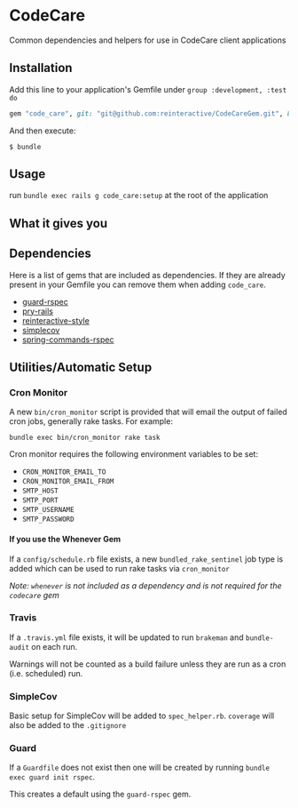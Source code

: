 # CodeCare

Common dependencies and helpers for use in CodeCare client applications

## Installation

Add this line to your application's Gemfile under `group :development, :test do`
```ruby
gem "code_care", git: "git@github.com:reinteractive/CodeCareGem.git", branch: "master"
```

And then execute:

    $ bundle

## Usage

run `bundle exec rails g code_care:setup` at the root of the application

## What it gives you

## Dependencies

Here is a list of gems that are included as dependencies. If they are already present in your Gemfile you can remove them when adding `code_care`.

* [guard-rspec](https://github.com/guard/guard-rspec)
* [pry-rails](https://github.com/rweng/pry-rails)
* [reinteractive-style](https://github.com/reinteractive/reinteractive-style)
* [simplecov](https://github.com/colszowka/simplecov)
* [spring-commands-rspec](https://github.com/jonleighton/spring-commands-rspec)

## Utilities/Automatic Setup

### Cron Monitor

A new `bin/cron_monitor` script is provided that will email the output of failed cron jobs, generally rake tasks. For example:

`bundle exec bin/cron_monitor rake task`

Cron monitor requires the following environment variables to be set:

* `CRON_MONITOR_EMAIL_TO`
* `CRON_MONITOR_EMAIL_FROM`
* `SMTP_HOST`
* `SMTP_PORT`
* `SMTP_USERNAME`
* `SMTP_PASSWORD`

#### If you use the Whenever Gem

If a `config/schedule.rb` file exists, a new `bundled_rake_sentinel` job type is added which can be used to run rake tasks via `cron_monitor`

*Note: `whenever` is not included as a dependency and is not required for the `codecare` gem*

### Travis

If a `.travis.yml` file exists, it will be updated to run `brakeman` and `bundle-audit` on each run.

Warnings will not be counted as a build failure unless they are run as a cron (i.e. scheduled) run.

### SimpleCov

Basic setup for SimpleCov will be added to `spec_helper.rb`.
`coverage` will also be added to the `.gitignore`

### Guard

If a `Guardfile` does not exist then one will be created by running `bundle exec guard init rspec`.

This creates a default using the `guard-rspec` gem.

